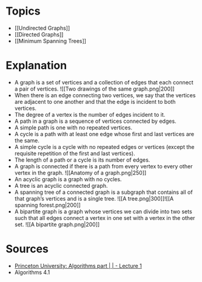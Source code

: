 # Topics
- [[Undirected Graphs]]
- [[Directed Graphs]]
- [[Minimum Spanning Trees]]
# Explanation
+ A graph is a set of vertices and a collection of edges that each connect a pair of vertices.
 ![[Two drawings of the same graph.png|200]]
+ When there is an edge connecting two vertices, we say that the vertices are adjacent to one another and that the edge is incident to both vertices. 
+ The degree of a vertex is the number of edges incident to it.
+ A path in a graph is a sequence of vertices connected by edges. 
+ A simple path is one with no repeated vertices. 
+ A cycle is a path with at least one edge whose first and last vertices are the same. 
+ A simple cycle is a cycle with no repeated edges or vertices (except the requisite repetition of the first and last vertices). 
+ The length of a path or a cycle is its number of edges.
+ A graph is connected if there is a path from every vertex to every other vertex in the graph.
![[Anatomy of a graph.png|250]]
+ An acyclic graph is a graph with no cycles.
+ A tree is an acyclic connected graph.
+ A spanning tree of a connected graph is a subgraph that contains all of that graph’s vertices and is a single tree.
![[A tree.png|300]]![[A spanning forest.png|200]]
+ A bipartite graph is a graph whose vertices we can divide into two sets such that all edges connect a vertex in one set with a vertex in the other set.
![[A bipartite graph.png|200]]
# Sources
+ [Princeton University: Algorithms part | | - Lecture 1 ](https://www.coursera.org/learn/algorithms-part2/lecture/dKTI4/introduction-to-graphs)
+ Algorithms 4.1